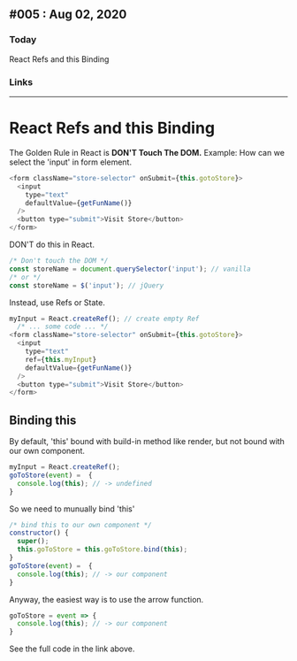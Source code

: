 ## #005 : Aug 02, 2020
### Today
React Refs and this Binding
### Links


---

# React Refs and this Binding

The Golden Rule in React is **DON'T Touch The DOM.**
Example: How can we select the 'input' in form element.
```js
<form className="store-selector" onSubmit={this.gotoStore}>
  <input
    type="text"
    defaultValue={getFunName()}
  />
  <button type="submit">Visit Store</button>
</form>
```

DON'T do this in React.
```js
/* Don't touch the DOM */
const storeName = document.querySelector('input'); // vanilla
/* or */
const storeName = $('input'); // jQuery
```

Instead, use Refs or State.
```js
myInput = React.createRef(); // create empty Ref
  /* ... some code ... */
<form className="store-selector" onSubmit={this.gotoStore}>
  <input
    type="text"
    ref={this.myInput}
    defaultValue={getFunName()}
  />
  <button type="submit">Visit Store</button>
</form>
```

## Binding this
By default, 'this' bound with build-in method like render, but not bound with our own component. 
```js
myInput = React.createRef();
goToStore(event) =  {
  console.log(this); // -> undefined
}
```

So we need to munually bind 'this'
```js
/* bind this to our own component */
constructor() {
  super();
  this.goToStore = this.goToStore.bind(this);
}
goToStore(event) =  {
  console.log(this); // -> our component
}
```

Anyway, the easiest way is to use the arrow function.
```js
goToStore = event => {
  console.log(this); // -> our component
}
```

See the full code in the link above.
